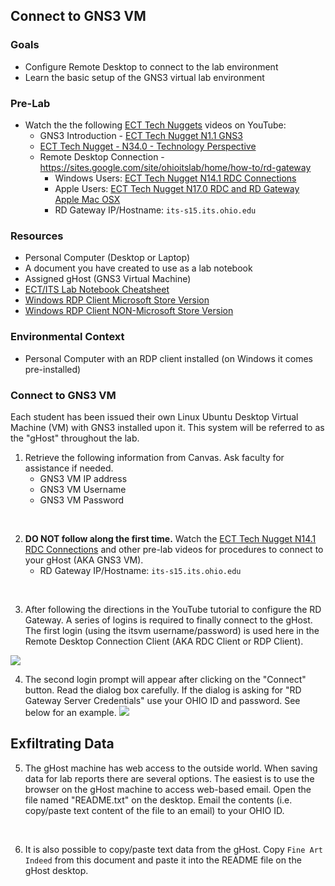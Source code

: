 ## Connect to GNS3 VM

### Goals
- Configure Remote Desktop to connect to the lab environment
- Learn the basic setup of the GNS3 virtual lab environment

### Pre-Lab
- Watch the the following [ECT Tech Nuggets](https://www.youtube.com/@ecttechnuggets9126/featured) videos on YouTube:
    - GNS3 Introduction - [ECT Tech Nugget N1.1 GNS3](https://www.youtube.com/watch?v=w5qsM3LhpQI)
    - [ECT Tech Nugget - N34.0 - Technology Perspective](https://youtu.be/ixrzbdUu8yQ)
    - Remote Desktop Connection - https://sites.google.com/site/ohioitslab/home/how-to/rd-gateway
        - Windows Users: [ECT Tech Nugget N14.1 RDC Connections](https://youtu.be/H52fC9hCmdk)
        - Apple Users: [ECT Tech Nugget N17.0 RDC and RD Gateway Apple Mac OSX](https://youtu.be/g1oYzEham8c)
        - RD Gateway IP/Hostname: ```its-s15.its.ohio.edu```

### Resources

- Personal Computer (Desktop or Laptop)
- A document you have created to use as a lab notebook
- Assigned gHost (GNS3 Virtual Machine)
- [ECT/ITS Lab Notebook Cheatsheet](https://github.com/OHIO-ECT/Lab-Notebook-Cheat-Sheet)
- [Windows RDP Client Microsoft Store Version](https://apps.microsoft.com/detail/9wzdncrfj3ps?hl=en-US&gl=US)
- [Windows RDP Client NON-Microsoft Store Version](https://www.its.ohio.edu/exe/RDP-Setup_x64_v2.exe)

### Environmental Context
- Personal Computer with an RDP client installed (on Windows it comes pre-installed)

### Connect to GNS3 VM

Each student has been issued their own Linux Ubuntu Desktop Virtual Machine (VM) with GNS3 installed upon it. This system will be referred to as the "gHost" throughout the lab. 

1. Retrieve the following information from Canvas. Ask faculty for assistance if needed.
    - GNS3 VM IP address
    - GNS3 VM Username
    - GNS3 VM Password
<br>

2. **DO NOT follow along the first time.** Watch the [ECT Tech Nugget N14.1 RDC Connections](https://youtu.be/H52fC9hCmdk) and other pre-lab videos for procedures to connect to your gHost (AKA GNS3 VM).
    - RD Gateway IP/Hostname: `its-s15.its.ohio.edu`
<br>

3. After following the directions in the YouTube tutorial to configure the RD Gateway. A series of logins is required to finally connect to the gHost. The first login (using the itsvm username/password) is used here in the Remote Desktop Connection Client (AKA RDC Client or RDP Client). 

![](./images/RDC-Login-1.png)

4. The second login prompt will appear after clicking on the "Connect" button. Read the dialog box carefully. If the dialog is asking for "RD Gateway Server Credentials" use your OHIO ID and password. See below for an example.
![](./images/RDC-Login-2.png)

## Exfiltrating Data

5. The gHost machine has web access to the outside world. When saving data for lab reports there are several options. The easiest is to use the browser on the gHost machine to access web-based email. Open the file named "README.txt" on the desktop. Email the contents (i.e. copy/paste text content of the file to an email) to your OHIO ID.
<br>

6. It is also possible to copy/paste text data from the gHost. Copy ``Fine Art Indeed`` from this document and paste it into the README file on the gHost desktop.
